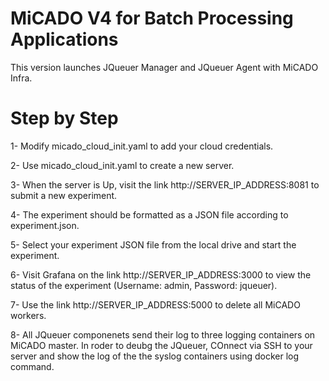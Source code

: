 # MiCADO V4 for Batch Processing Applications

This version launches JQueuer Manager and JQueuer Agent with MiCADO Infra.

# Step by Step

1- Modify micado_cloud_init.yaml to add your cloud credentials.

2- Use micado_cloud_init.yaml to create a new server.

3- When the server is Up, visit the link http://SERVER_IP_ADDRESS:8081 to submit a new experiment.

4- The experiment should be formatted as a JSON file according to experiment.json.

5- Select your experiment JSON file from the local drive and start the experiment. 

6- Visit Grafana on the link http://SERVER_IP_ADDRESS:3000 to view the status of the experiment (Username: admin, Password: jqueuer).

7- Use the link http://SERVER_IP_ADDRESS:5000 to delete all MiCADO workers.

8- All JQueuer componenets send their log to three logging containers on MiCADO master. In roder to deubg the JQueuer, COnnect via SSH to your server and show the log of the the syslog containers using docker log command. 
